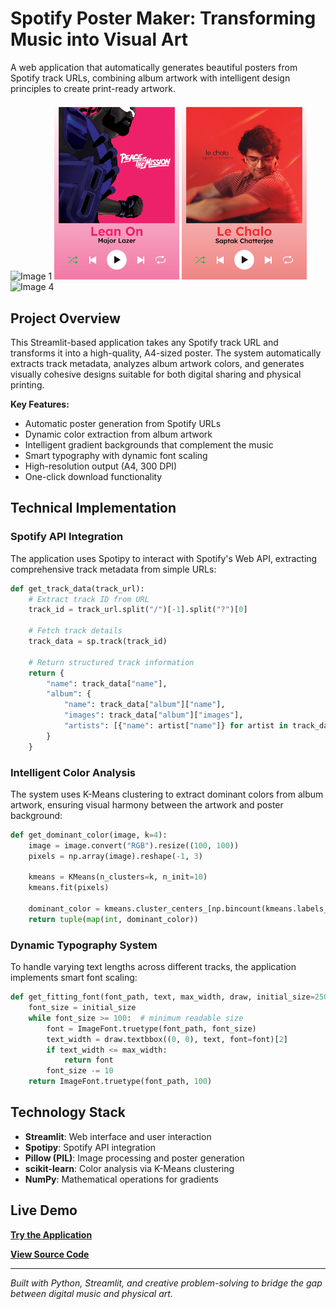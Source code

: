 # Spotify Poster Maker: Transforming Music into Visual Art

A web application that automatically generates beautiful posters from Spotify track URLs, combining album artwork with intelligent design principles to create print-ready artwork.

<div class="flex flex-wrap justify-center gap-4 my-4">
  <img src="https://raw.githubusercontent.com/vrobbin3247/Spotify-Poster-Maker/main/images/poster_1.png" width="200" alt="Image 1" />
  <img src="https://raw.githubusercontent.com/vrobbin3247/Spotify-Poster-Maker/main/images/poster_2.png" width="200" alt="Image 2" />
  <img src="https://raw.githubusercontent.com/vrobbin3247/Spotify-Poster-Maker/main/images/poster_3.png" width="200" alt="Image 3" />
  <img src="https://raw.githubusercontent.com/vrobbin3247/Spotify-Poster-Maker/main/images/poster_4.png" width="200" alt="Image 4" />
</div>

## Project Overview

This Streamlit-based application takes any Spotify track URL and transforms it into a high-quality, A4-sized poster. The system automatically extracts track metadata, analyzes album artwork colors, and generates visually cohesive designs suitable for both digital sharing and physical printing.

**Key Features:**

- Automatic poster generation from Spotify URLs
- Dynamic color extraction from album artwork
- Intelligent gradient backgrounds that complement the music
- Smart typography with dynamic font scaling
- High-resolution output (A4, 300 DPI)
- One-click download functionality

## Technical Implementation

### Spotify API Integration

The application uses Spotipy to interact with Spotify's Web API, extracting comprehensive track metadata from simple URLs:

```python
def get_track_data(track_url):
    # Extract track ID from URL
    track_id = track_url.split("/")[-1].split("?")[0]

    # Fetch track details
    track_data = sp.track(track_id)

    # Return structured track information
    return {
        "name": track_data["name"],
        "album": {
            "name": track_data["album"]["name"],
            "images": track_data["album"]["images"],
            "artists": [{"name": artist["name"]} for artist in track_data["album"]["artists"]]
        }
    }
```

### Intelligent Color Analysis

The system uses K-Means clustering to extract dominant colors from album artwork, ensuring visual harmony between the artwork and poster background:

```python
def get_dominant_color(image, k=4):
    image = image.convert("RGB").resize((100, 100))
    pixels = np.array(image).reshape(-1, 3)

    kmeans = KMeans(n_clusters=k, n_init=10)
    kmeans.fit(pixels)

    dominant_color = kmeans.cluster_centers_[np.bincount(kmeans.labels_).argmax()]
    return tuple(map(int, dominant_color))
```

### Dynamic Typography System

To handle varying text lengths across different tracks, the application implements smart font scaling:

```python
def get_fitting_font(font_path, text, max_width, draw, initial_size=250):
    font_size = initial_size
    while font_size >= 100:  # minimum readable size
        font = ImageFont.truetype(font_path, font_size)
        text_width = draw.textbbox((0, 0), text, font=font)[2]
        if text_width <= max_width:
            return font
        font_size -= 10
    return ImageFont.truetype(font_path, 100)
```

## Technology Stack

- **Streamlit**: Web interface and user interaction
- **Spotipy**: Spotify API integration
- **Pillow (PIL)**: Image processing and poster generation
- **scikit-learn**: Color analysis via K-Means clustering
- **NumPy**: Mathematical operations for gradients

## Live Demo

<p><a href="https://spotify-poster-maker.streamlit.app/" target="_blank" rel="noopener noreferrer"><strong>Try the Application</strong></a></p>
<p><a href="https://github.com/vrobbin3247/spotify-poster-maker" target="_blank" rel="noopener noreferrer"><strong>View Source Code</strong></a></p>

---

_Built with Python, Streamlit, and creative problem-solving to bridge the gap between digital music and physical art._
